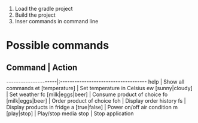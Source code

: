 1. Load the gradle project
2. Build the project
3. Inser commands in command line

# Possible commands
## Command           | Action
---------------------|:------------------------------------
help                 | Show all commands
et [temperature]     | Set temperature in Celsius
ew [sunny|cloudy]    | Set weather
fc [milk|eggs|beer]  | Consume product of choice
fo [milk|eggs|beer]  | Order product of choice
foh                  | Display order history
fs                   | Display products in fridge
a [true|false]       | Power on/off air condition
m [play|stop]        | Play/stop media
stop                 | Stop application
